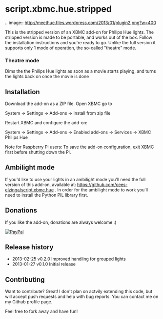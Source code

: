 script.xbmc.hue.stripped
========================

.. image:: http://meethue.files.wordpress.com/2013/01/plugin2.png?w=400

This is the stripped version of an XBMC add-on for Philips Hue lights. The stripped version is made to be portable, and works out of the box. Follow the installation instructions and you're ready to go. Unlike the full version it supports only 1 mode of operation, the so-called "theatre" mode.

### Theatre mode

Dims the the Philips Hue lights as soon as a movie starts playing, and turns the lights back on once the movie is done


Installation
------------

Download the add-on as a ZIP file. Open XBMC go to

System -> Settings -> Add-ons -> Install from zip file

Restart XBMC and configure the add-on:

System -> Settings -> Add-ons -> Enabled add-ons -> Services -> XBMC Philips Hue

Note for Raspberry Pi users: To save the add-on configuration, exit XBMC first before shutting down the Pi.

Ambilight mode
--------------

If you'd like to use your lights in an ambilight mode you'll need the full version of this add-on, available at: https://github.com/cees-elzinga/script.xbmc.hue . In order for the ambilight mode to work you'll need to install the Python PIL library first.

Donations
---------
If you like the add-on, donations are always welcome :)

[![PayPal]( https://www.paypalobjects.com/en_US/i/btn/btn_donate_LG.gif)](https://www.paypal.com/cgi-bin/webscr?cmd=_donations&business=48ZKAZK6QHNGJ&lc=NL&item_name=script%2exbmc%2ehue&currency_code=EUR)

Release history
---------------
  * 2013-02-25 v0.2.0 Improved handling for grouped lights
  * 2013-01-27 v0.1.0 Initial release 

Contributing
------------

Want to contribute? Great! I don't plan on actvily extending this code, but will accept push requests and help with bug reports. You can contact me on my Github profile page.

Feel free to fork away and have fun!


